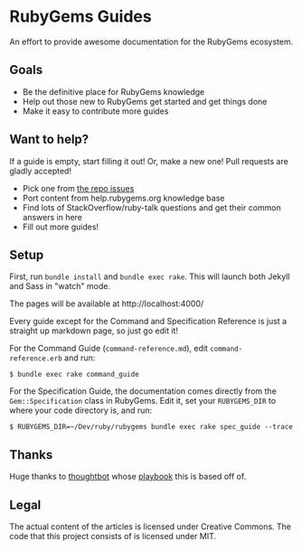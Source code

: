 RubyGems Guides
===============

An effort to provide awesome documentation for the RubyGems ecosystem.

Goals
-----

* Be the definitive place for RubyGems knowledge
* Help out those new to RubyGems get started and get things done
* Make it easy to contribute more guides

Want to help?
-------------

If a guide is empty, start filling it out! Or, make a new one! Pull requests
are gladly accepted!

* Pick one from [the repo issues](https://github.com/rubygems/guides/issues)
* Port content from help.rubygems.org knowledge base
* Find lots of StackOverflow/ruby-talk questions and get their common answers in here
* Fill out more guides!

Setup
-----

First, run `bundle install` and `bundle exec rake`. This will launch both Jekyll and
Sass in "watch" mode.

The pages will be available at http://localhost:4000/

Every guide except for the Command and Specification Reference is just a
straight up markdown page, so just go edit it!

For the Command Guide (`command-reference.md`), edit `command-reference.erb`
and run:

    $ bundle exec rake command_guide

For the Specification Guide, the documentation comes directly from the
`Gem::Specification` class in RubyGems. Edit it, set your `RUBYGEMS_DIR` to
where your code directory is, and run:

    $ RUBYGEMS_DIR=~/Dev/ruby/rubygems bundle exec rake spec_guide --trace

Thanks
------

Huge thanks to [thoughtbot](https://thoughtbot.com) whose [playbook](https://thoughtbot.com/playbook) this is based off of.

Legal
-----

The actual content of the articles is licensed under Creative Commons. The code that this project consists of is licensed under MIT.
